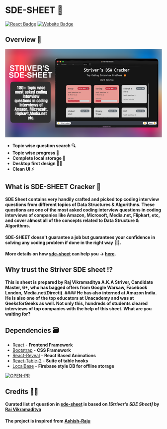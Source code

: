 # SDE-SHEET 🚀

[![React Badge](http://img.shields.io/badge/Powered%20By-React-blue?style=for-the-badge&logo=react)](https://reactjs.org/)
[![Website Badge](https://img.shields.io/badge/Visit-Now-green?style=for-the-badge&logo=vercel)](https://450dsa.com/)

## Overview 👀

![](.gitres/cover.png)

- **Topic wise question search 🔍**
- **Topic wise progress 🧐**
- **Complete local storage 📂**
- **Desktop first design ✌🏻**
- **Clean UI ⚡**

## What is SDE-SHEET Cracker 🤔

#### SDE Sheet contains very handily crafted and picked top coding interview questions from different topics of Data Structures & Algorithms. These questions are one of the most asked coding interview questions in coding interviews of companies like Amazon, Microsoft, Media.net, Flipkart, etc, and cover almost all of the concepts related to Data Structure & Algorithms.

#### SDE-SHEET doesn't guarantee a job but guarantees your confidence in solving any coding problem if done in the right way 👍🏻.

#### More details on how [sde-sheet] can help you -> [here].



## Why trust the Striver SDE sheet ⁉️

#### This is sheet is prepared by Raj Vikramaditya A.K.A Striver, Candidate Master, 6*, who has bagged offers from Google Warsaw, Facebook London, Media.net(Directi). #### He has also interned at Amazon India. He is also one of the top educators at Unacademy and was at GeeksforGeeks as well. Not only this, hundreds of students cleared interviews of top companies with the help of this sheet. What are you waiting for?

## Dependencies 🗃

- [React] - **Frontend Framework**
- [Bootstrap] - **CSS Framework**
- [React-Reveal] - **React Based Animations**
- [React-Table-2] - **Suite of table hooks**
- [LocalBase] - **Firebase style DB for offline storage**





[![OPEN-PR](https://img.shields.io/badge/Open%20For-PR-orange?style=for-the-badge&logo=github)](https://github.com/harshvardhansb/sedsheet)

## Credits 🙏🏻

#### Curated list of question in [sde-sheet] is based on _[Striver’s SDE Sheet]_ by [Raj Vikramaditya]
#### The project is inspired from [Ashish-Raju]

[here]: https://youtu.be/WNtzUR_MwUQ
[sde-sheet]: https://takeuforward.org/interviews/strivers-sde-sheet-top-coding-interview-problems/
[Raj Vikramaditya]: https://www.linkedin.com/in/rajarvp/
[localbase]: https://github.com/dannyconnell/localbase
[Ashish-Raju]: https://www.linkedin.com/in/asishraju/
[react-reveal]: https://www.react-reveal.com/
[bootstrap]: https://react-bootstrap.github.io/
[react]: https://reactjs.org/
[react-table-2]: https://react-bootstrap-table.github.io/react-bootstrap-table2/
